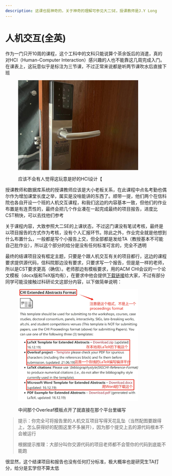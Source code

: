 ```yaml
---
description: 这课也挺神奇的，关于神奇的理解可参见大二SE，授课教师是J.Y Long
---
```


# 人机交互(全英)

作为一门只开10周的课程，这个工科中的文科只能说算个茶余饭后的消遣，真的对HCI（Human-Computer Interaction）感兴趣的人也不能靠这几周完成入门。在课表上，这玩意似乎是标注为三节课，不过正常来说都是听两节课吹水后直接下班

<figure><img src="../../.gitbook/assets/door_lock.jpg" alt="" width="375"><figcaption><p>应该不会有人觉得这玩意是好的HCI设计【</p></figcaption></figure>

授课教师和数据库系统的授课教师应该是大小老板关系，在此课程中点名考勤也偶尔作为增加课堂长度之举，属实是没啥能讲的东西了。顺带一提，他们两个在信科院也各自开设一个班的人机交互课程，和我们这边的内容基本一致，但他们的作业布置是有连贯性的，最终会把几个作业凑在一起完成最终的项目报告，进度比CST稍快，可以去找他们参考

关于课程内容，大致参照大二SE的上课状态，不过这门课没有笔试考核，最终是以项目报告的方式作为考核，没有个人汇报环节。除此之外，作业完全就是他想到什么布置什么，一般都是写个小报告上交，但全部都是发给TA（教授基本不可能自己批作业），所以这个部分的给分是没有任何标准可言的，完全不透明

最终的结课项目没有框定主题，只要是个跟人机交互有关的项目都行，这边的课程要求提供源代码，信科院那边没有要求，只要求写一个报告，但是是一样的老师，所以是CST要求更高（确信）。老师那边有模板要求，用的ACM CHI会议的一个论文模板（docx版和TeX版均有），在要求中他会提供[下载链接](https://chi2020.acm.org/authors/chi-proceedings-format/)给大家，不过有部分同学可能没接触过科研论文这部分内容，以下做简单说明：

<figure><img src="../../.gitbook/assets/CHI_Extended_Abstract.png" alt="" width="375"><figcaption><p>中间那个Overleaf模板点开了就直接在那个平台里编写</p></figcaption></figure>

> 提示：你完全可将报告里的人机交互项目写得天花乱坠（当然配图要跟得上，怎么获得好的配图这里不多展开），因为那个提交上去的源代码根本不会被运行
>
>
>
> 根据提示推理：大部分叫你交源代码的项目老师都不会管你的代码到底能不能跑

很显然，这个结课项目和报告也没有任何打分标准，极大概率也是研究生TA打分，给分是玄学但不算太低
